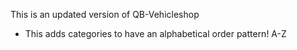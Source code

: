 This is an updated version of QB-Vehicleshop

- This adds categories to have an alphabetical order pattern! A-Z
